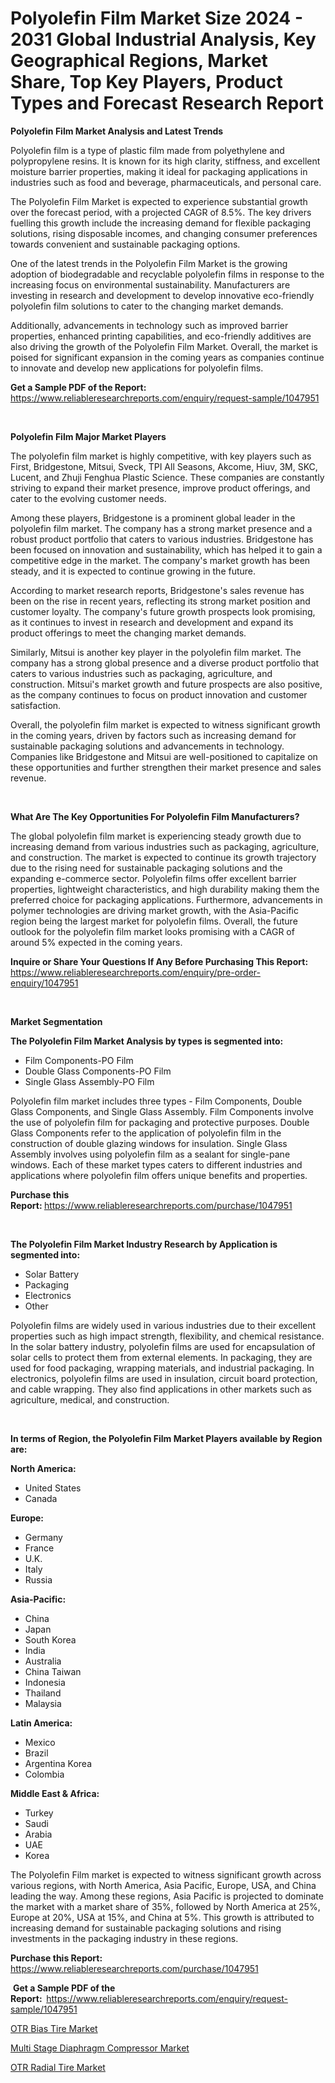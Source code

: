 <p><h1>Polyolefin Film Market Size 2024 - 2031 Global Industrial Analysis, Key Geographical Regions, Market Share, Top Key Players, Product Types and Forecast Research Report</h1></p><p><strong>Polyolefin Film Market Analysis and Latest Trends</strong></p>
<p><p>Polyolefin film is a type of plastic film made from polyethylene and polypropylene resins. It is known for its high clarity, stiffness, and excellent moisture barrier properties, making it ideal for packaging applications in industries such as food and beverage, pharmaceuticals, and personal care.</p><p>The Polyolefin Film Market is expected to experience substantial growth over the forecast period, with a projected CAGR of 8.5%. The key drivers fuelling this growth include the increasing demand for flexible packaging solutions, rising disposable incomes, and changing consumer preferences towards convenient and sustainable packaging options.</p><p>One of the latest trends in the Polyolefin Film Market is the growing adoption of biodegradable and recyclable polyolefin films in response to the increasing focus on environmental sustainability. Manufacturers are investing in research and development to develop innovative eco-friendly polyolefin film solutions to cater to the changing market demands.</p><p>Additionally, advancements in technology such as improved barrier properties, enhanced printing capabilities, and eco-friendly additives are also driving the growth of the Polyolefin Film Market. Overall, the market is poised for significant expansion in the coming years as companies continue to innovate and develop new applications for polyolefin films.</p></p>
<p><strong>Get a Sample PDF of the Report:&nbsp;</strong> <a href="https://www.reliableresearchreports.com/enquiry/request-sample/1047951">https://www.reliableresearchreports.com/enquiry/request-sample/1047951</a></p>
<p>&nbsp;</p>
<p><strong>Polyolefin Film Major Market Players</strong></p>
<p><p>The polyolefin film market is highly competitive, with key players such as First, Bridgestone, Mitsui, Sveck, TPI All Seasons, Akcome, Hiuv, 3M, SKC, Lucent, and Zhuji Fenghua Plastic Science. These companies are constantly striving to expand their market presence, improve product offerings, and cater to the evolving customer needs.</p><p>Among these players, Bridgestone is a prominent global leader in the polyolefin film market. The company has a strong market presence and a robust product portfolio that caters to various industries. Bridgestone has been focused on innovation and sustainability, which has helped it to gain a competitive edge in the market. The company's market growth has been steady, and it is expected to continue growing in the future.</p><p>According to market research reports, Bridgestone's sales revenue has been on the rise in recent years, reflecting its strong market position and customer loyalty. The company's future growth prospects look promising, as it continues to invest in research and development and expand its product offerings to meet the changing market demands.</p><p>Similarly, Mitsui is another key player in the polyolefin film market. The company has a strong global presence and a diverse product portfolio that caters to various industries such as packaging, agriculture, and construction. Mitsui's market growth and future prospects are also positive, as the company continues to focus on product innovation and customer satisfaction.</p><p>Overall, the polyolefin film market is expected to witness significant growth in the coming years, driven by factors such as increasing demand for sustainable packaging solutions and advancements in technology. Companies like Bridgestone and Mitsui are well-positioned to capitalize on these opportunities and further strengthen their market presence and sales revenue.</p></p>
<p>&nbsp;</p>
<p><strong>What Are The Key Opportunities For Polyolefin Film Manufacturers?</strong></p>
<p><p>The global polyolefin film market is experiencing steady growth due to increasing demand from various industries such as packaging, agriculture, and construction. The market is expected to continue its growth trajectory due to the rising need for sustainable packaging solutions and the expanding e-commerce sector. Polyolefin films offer excellent barrier properties, lightweight characteristics, and high durability making them the preferred choice for packaging applications. Furthermore, advancements in polymer technologies are driving market growth, with the Asia-Pacific region being the largest market for polyolefin films. Overall, the future outlook for the polyolefin film market looks promising with a CAGR of around 5% expected in the coming years.</p></p>
<p><strong>Inquire or Share Your Questions If Any Before Purchasing This Report:</strong> <a href="https://www.reliableresearchreports.com/enquiry/pre-order-enquiry/1047951">https://www.reliableresearchreports.com/enquiry/pre-order-enquiry/1047951</a></p>
<p>&nbsp;</p>
<p><strong>Market Segmentation</strong></p>
<p><strong>The Polyolefin Film Market Analysis by types is segmented into:</strong></p>
<p><ul><li>Film Components-PO Film</li><li>Double Glass Components-PO Film</li><li>Single Glass Assembly-PO Film</li></ul></p>
<p><p>Polyolefin film market includes three types - Film Components, Double Glass Components, and Single Glass Assembly. Film Components involve the use of polyolefin film for packaging and protective purposes. Double Glass Components refer to the application of polyolefin film in the construction of double glazing windows for insulation. Single Glass Assembly involves using polyolefin film as a sealant for single-pane windows. Each of these market types caters to different industries and applications where polyolefin film offers unique benefits and properties.</p></p>
<p><strong>Purchase this Report:&nbsp;</strong><a href="https://www.reliableresearchreports.com/purchase/1047951">https://www.reliableresearchreports.com/purchase/1047951</a></p>
<p>&nbsp;</p>
<p><strong>The Polyolefin Film Market Industry Research by Application is segmented into:</strong></p>
<p><ul><li>Solar Battery</li><li>Packaging</li><li>Electronics</li><li>Other</li></ul></p>
<p><p>Polyolefin films are widely used in various industries due to their excellent properties such as high impact strength, flexibility, and chemical resistance. In the solar battery industry, polyolefin films are used for encapsulation of solar cells to protect them from external elements. In packaging, they are used for food packaging, wrapping materials, and industrial packaging. In electronics, polyolefin films are used in insulation, circuit board protection, and cable wrapping. They also find applications in other markets such as agriculture, medical, and construction.</p></p>
<p>&nbsp;</p>
<p><strong>In terms of Region, the Polyolefin Film Market Players available by Region are:</strong></p>
<p>
    <p> <strong> North America: </strong>
        <ul>
            <li>United States</li>
            <li>Canada</li>
        </ul>
        </p> 
    <p> <strong> Europe: </strong>
        <ul>
            <li>Germany</li>
            <li>France</li>
            <li>U.K.</li>
            <li>Italy</li>
            <li>Russia</li>
        </ul>
        </p> 
    <p> <strong> Asia-Pacific: </strong>
        <ul>
            <li>China</li>
            <li>Japan</li>
            <li>South Korea</li>
            <li>India</li>
            <li>Australia</li>
            <li>China Taiwan</li>
            <li>Indonesia</li>
            <li>Thailand</li>
            <li>Malaysia</li>
        </ul>
        </p> 
    <p> <strong> Latin America: </strong>
        <ul>
            <li>Mexico</li>
            <li>Brazil</li>
            <li>Argentina Korea</li>
            <li>Colombia</li>
        </ul>
        </p> 
    <p> <strong> Middle East & Africa: </strong>
        <ul>
            <li>Turkey</li>
            <li>Saudi</li>
            <li>Arabia</li>
            <li>UAE</li>
            <li>Korea</li>
        </ul>
    </p>
    </p>
<p><p>The Polyolefin Film market is expected to witness significant growth across various regions, with North America, Asia Pacific, Europe, USA, and China leading the way. Among these regions, Asia Pacific is projected to dominate the market with a market share of 35%, followed by North America at 25%, Europe at 20%, USA at 15%, and China at 5%. This growth is attributed to increasing demand for sustainable packaging solutions and rising investments in the packaging industry in these regions.</p></p>
<p><strong>Purchase this Report: </strong><a href="https://www.reliableresearchreports.com/purchase/1047951">https://www.reliableresearchreports.com/purchase/1047951</a></p>
<p>&nbsp;<strong>Get a Sample PDF of the Report:&nbsp;&nbsp;</strong><a href="https://www.reliableresearchreports.com/enquiry/request-sample/1047951">https://www.reliableresearchreports.com/enquiry/request-sample/1047951</a></p>
<p><strong></strong></p>
<p><p><a href="https://view.publitas.com/reportprime-1/decoding-the-otr-bias-tire-market-a-deep-dive-into-the-latest-market-trends-market-segmentation-and-competitive-analysis/">OTR Bias Tire Market</a></p><p><a href="https://view.publitas.com/reportprime-1/multi-stage-diaphragm-compressor-market-offers-provide-insightful-data-for-the-time-period-from-2023-to-2030-and-also-provide-analysis-based-on-application-type-and-region/">Multi Stage Diaphragm Compressor Market</a></p><p><a href="https://view.publitas.com/reportprime-1/decoding-the-otr-radial-tire-market-a-deep-dive-into-the-latest-market-trends-market-segmentation-and-competitive-analysis/">OTR Radial Tire Market</a></p></p>